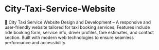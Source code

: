 # City-Taxi-Service-Website
🚕 City Taxi Service Website Design and Development – A responsive and user-friendly website tailored for taxi booking services. Features include ride booking form, service info, driver profiles, fare estimates, and contact section. Built with modern web technologies to ensure seamless performance and accessibility.

